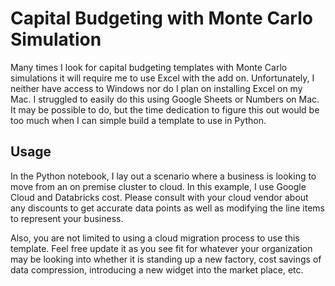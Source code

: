 # Capital Budgeting with Monte Carlo Simulation
Many times I look for capital budgeting templates with Monte Carlo simulations it will require me to use Excel with the add on.
Unfortunately, I neither have access to Windows nor do I plan on installing Excel on my Mac. I struggled to easily do this using
Google Sheets or Numbers on Mac. It may be possible to do, but the time dedication to figure this out would be too much when I
can simple build a template to use in Python.

## Usage
In the Python notebook, I lay out a scenario where a business is looking to move from an on premise cluster to cloud. In this example,
I use Google Cloud and Databricks cost. Please consult with your cloud vendor about any discounts to get accurate data points as well
as modifying the line items to represent your business.

Also, you are not limited to using a cloud migration process to use this template. Feel free update it as you see fit for whatever your
organization may be looking into whether it is standing up a new factory, cost savings of data compression, introducing a new widget
into the market place, etc.
